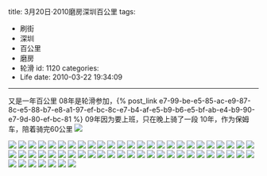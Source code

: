 title: 3月20日·2010磨房深圳百公里
tags:
  - 刷街
  - 深圳
  - 百公里
  - 磨房
  - 轮滑
id: 1120
categories:
  - Life
date: 2010-03-22 19:34:09
---
又是一年百公里
08年是轮滑参加，{% post_link e7-99-be-e5-85-ac-e9-87-8c-e5-88-b7-e8-a1-97-ef-bc-8c-e7-b4-af-e5-b9-b6-e5-bf-ab-e4-b9-90-e7-9d-80-ef-bc-81 %}
09年因为要上班，只在晚上骑了一段
10年，作为保姆车，陪着骑完60公里
![](/images/2010/03/22_22_193409_12528.jpg)
<!--more-->
![](/images/2010/03/22_22_193409_0_12529.jpg)
![](/images/2010/03/22_22_193409_1_6978.jpg)
![](/images/2010/03/22_22_193409_2_12531.jpg)
![](/images/2010/03/22_22_193409_3_12532.jpg)
![](/images/2010/03/22_22_193409_4_12533.jpg)
![](/images/2010/03/22_22_193409_5_12534.jpg)
![](/images/2010/03/22_22_193409_6_12535.jpg)
![](/images/2010/03/22_22_193409_7_12536.jpg)
![](/images/2010/03/22_22_193409_8_12537.jpg)
![](/images/2010/03/22_22_193409_9_12538.jpg)
![](/images/2010/03/22_22_193409_10_12539.jpg)
![](/images/2010/03/22_22_193409_11_12540.jpg)
![](/images/2010/03/22_22_193409_12_12541.jpg)
![](/images/2010/03/22_22_193409_13_12542.jpg)
![](/images/2010/03/22_22_193409_14_12543.jpg)
![](/images/2010/03/22_22_193409_15_12544.jpg)
![](/images/2010/03/22_22_193409_16_12545.jpg)
![](/images/2010/03/22_22_193409_17_12546.jpg)
![](/images/2010/03/22_22_193409_18_12547.jpg)
![](/images/2010/03/22_22_193409_19_12548.jpg)
![](/images/2010/03/22_22_193409_20_12549.jpg)
![](/images/2010/03/22_22_193409_21_12550.jpg)
![](/images/2010/03/22_22_193409_22_12551.jpg)
![](/images/2010/03/22_22_193409_23_12552.jpg)
![](/images/2010/03/22_22_193409_24_12553.jpg)
![](/images/2010/03/22_22_193409_25_12554.jpg)
![](/images/2010/03/22_22_193409_26_12555.jpg)
![](/images/2010/03/22_22_193409_27_12556.jpg)
![](/images/2010/03/22_22_193409_28_12557.jpg)
![](/images/2010/03/22_22_193409_29_12558.jpg)
![](/images/2010/03/22_22_193409_30_12559.jpg)
![](/images/2010/03/22_22_193409_31_12560.jpg)
![](/images/2010/03/22_22_193409_32_12561.jpg)
![](/images/2010/03/22_22_193409_33_12562.jpg)
![](/images/2010/03/22_22_193409_34_12563.jpg)
![](/images/2010/03/22_22_193409_35_12564.jpg)
![](/images/2010/03/22_22_193409_36_12565.jpg)
![](/images/2010/03/22_22_193409_37_12566.jpg)
![](/images/2010/03/22_22_193409_38_12567.jpg)
![](/images/2010/03/22_22_193409_39_12568.jpg)
![](/images/2010/03/22_22_193409_40_12569.jpg)
![](/images/2010/03/22_22_193409_41_12570.jpg)
![](/images/2010/03/22_22_193409_42_12571.jpg)
![](/images/2010/03/22_22_193409_43_12572.jpg)
![](/images/2010/03/22_22_193409_44_12573.jpg)
![](/images/2010/03/22_22_193409_45_12574.jpg)
![](/images/2010/03/22_22_193409_46_12575.jpg)
![](/images/2010/03/22_22_193409_47_12576.jpg)
![](/images/2010/03/22_22_193409_48_12577.jpg)
![](/images/2010/03/22_22_193409_49_12578.jpg)
![](/images/2010/03/22_22_193409_50_12579.jpg)
![](/images/2010/03/22_22_193409_51_12580.jpg)
![](/images/2010/03/22_22_193409_52_12581.jpg)
![](/images/2010/03/22_22_193409_53_12582.jpg)
![](/images/2010/03/22_22_193409_54_12583.jpg)
![](/images/2010/03/22_22_193409_55_12584.jpg)
![](/images/2010/03/22_22_193409_56_12585.jpg)